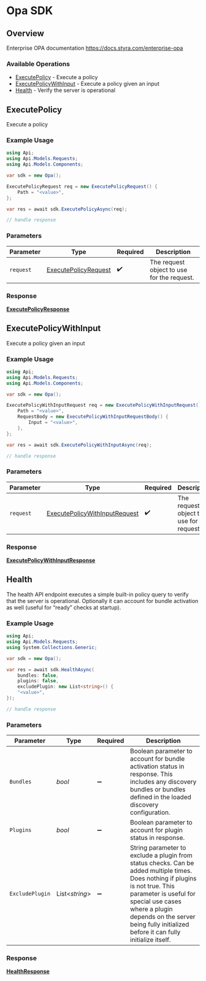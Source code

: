 # Opa SDK


## Overview

Enterprise OPA documentation
<https://docs.styra.com/enterprise-opa>
### Available Operations

* [ExecutePolicy](#executepolicy) - Execute a policy
* [ExecutePolicyWithInput](#executepolicywithinput) - Execute a policy given an input
* [Health](#health) - Verify the server is operational

## ExecutePolicy

Execute a policy

### Example Usage

```csharp
using Api;
using Api.Models.Requests;
using Api.Models.Components;

var sdk = new Opa();

ExecutePolicyRequest req = new ExecutePolicyRequest() {
    Path = "<value>",
};

var res = await sdk.ExecutePolicyAsync(req);

// handle response
```

### Parameters

| Parameter                                                             | Type                                                                  | Required                                                              | Description                                                           |
| --------------------------------------------------------------------- | --------------------------------------------------------------------- | --------------------------------------------------------------------- | --------------------------------------------------------------------- |
| `request`                                                             | [ExecutePolicyRequest](../../Models/Requests/ExecutePolicyRequest.md) | :heavy_check_mark:                                                    | The request object to use for the request.                            |


### Response

**[ExecutePolicyResponse](../../Models/Requests/ExecutePolicyResponse.md)**


## ExecutePolicyWithInput

Execute a policy given an input

### Example Usage

```csharp
using Api;
using Api.Models.Requests;
using Api.Models.Components;

var sdk = new Opa();

ExecutePolicyWithInputRequest req = new ExecutePolicyWithInputRequest() {
    Path = "<value>",
    RequestBody = new ExecutePolicyWithInputRequestBody() {
        Input = "<value>",
    },
};

var res = await sdk.ExecutePolicyWithInputAsync(req);

// handle response
```

### Parameters

| Parameter                                                                               | Type                                                                                    | Required                                                                                | Description                                                                             |
| --------------------------------------------------------------------------------------- | --------------------------------------------------------------------------------------- | --------------------------------------------------------------------------------------- | --------------------------------------------------------------------------------------- |
| `request`                                                                               | [ExecutePolicyWithInputRequest](../../Models/Requests/ExecutePolicyWithInputRequest.md) | :heavy_check_mark:                                                                      | The request object to use for the request.                                              |


### Response

**[ExecutePolicyWithInputResponse](../../Models/Requests/ExecutePolicyWithInputResponse.md)**


## Health

The health API endpoint executes a simple built-in policy query to verify that the server is operational. Optionally it can account for bundle activation as well (useful for “ready” checks at startup).

### Example Usage

```csharp
using Api;
using Api.Models.Requests;
using System.Collections.Generic;

var sdk = new Opa();

var res = await sdk.HealthAsync(
    bundles: false,
    plugins: false,
    excludePlugin: new List<string>() {
    "<value>",
});

// handle response
```

### Parameters

| Parameter                                                                                                                                                                                                                                                                     | Type                                                                                                                                                                                                                                                                          | Required                                                                                                                                                                                                                                                                      | Description                                                                                                                                                                                                                                                                   |
| ----------------------------------------------------------------------------------------------------------------------------------------------------------------------------------------------------------------------------------------------------------------------------- | ----------------------------------------------------------------------------------------------------------------------------------------------------------------------------------------------------------------------------------------------------------------------------- | ----------------------------------------------------------------------------------------------------------------------------------------------------------------------------------------------------------------------------------------------------------------------------- | ----------------------------------------------------------------------------------------------------------------------------------------------------------------------------------------------------------------------------------------------------------------------------- |
| `Bundles`                                                                                                                                                                                                                                                                     | *bool*                                                                                                                                                                                                                                                                        | :heavy_minus_sign:                                                                                                                                                                                                                                                            | Boolean parameter to account for bundle activation status in response. This includes any discovery bundles or bundles defined in the loaded discovery configuration.                                                                                                          |
| `Plugins`                                                                                                                                                                                                                                                                     | *bool*                                                                                                                                                                                                                                                                        | :heavy_minus_sign:                                                                                                                                                                                                                                                            | Boolean parameter to account for plugin status in response.                                                                                                                                                                                                                   |
| `ExcludePlugin`                                                                                                                                                                                                                                                               | List<*string*>                                                                                                                                                                                                                                                                | :heavy_minus_sign:                                                                                                                                                                                                                                                            | String parameter to exclude a plugin from status checks. Can be added multiple times. Does nothing if plugins is not true. This parameter is useful for special use cases where a plugin depends on the server being fully initialized before it can fully initialize itself. |


### Response

**[HealthResponse](../../Models/Requests/HealthResponse.md)**

